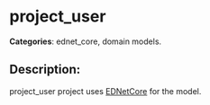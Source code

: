 # project_user 

**Categories**: ednet_core, domain models. 

## Description: 
project_user project uses 
[EDNetCore](https://github.com/context-dev/ednet_core) for the model.